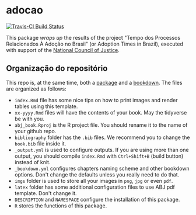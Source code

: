 # adocao

[![Travis-CI Build Status](https://travis-ci.org/abjur/adocao.svg?branch=master)](https://travis-ci.org/abjur/adocao)

This package _wraps up_ the results of the project "Tempo dos Processos Relacionados À Adoção no Brasil" (or Adoption Times in Brazil), executed with support of the [National Council of Justice](cnj.jus.br).

## Organização do repositório

This repo is, at the same time, both a [package](http://r-pkgs.had.co.nz/) and a  [bookdown](https://bookdown.org/yihui/bookdown/). The files are organized as follows:

-   `index.Rmd` file has some nice tips on how to print images and render tables using this template.
-   `xx-yyyy.Rmd` files will have the contents of your book. May the tidyverse be with you.
-   `abj_book.Rproj` is the R project file. You should rename it to the name of your github repo.
-   `bibliography` folder has the `.bib` files. We recommend you to change the `book.bib` file inside it.
-   `_output.yml` is used to configure outputs. If you are using more than one output, you should compile `index.Rmd` with `Ctrl+Shift+B` (build button) instead of knit.
-   `_bookdown.yml` configures chapters naming scheme and other bookdown options. Don't change the defaults unless you really need to do that.
-   `imgs` folder is used to store all your images in `png`, `jpg` or even `pdf`.
-   `latex` folder has some additional configuration files to use ABJ pdf template. Don't change it.
-    `DESCRIPTION` and `NAMESPACE` configure the installation of this package.
-    `R` stores the functions of this package.
